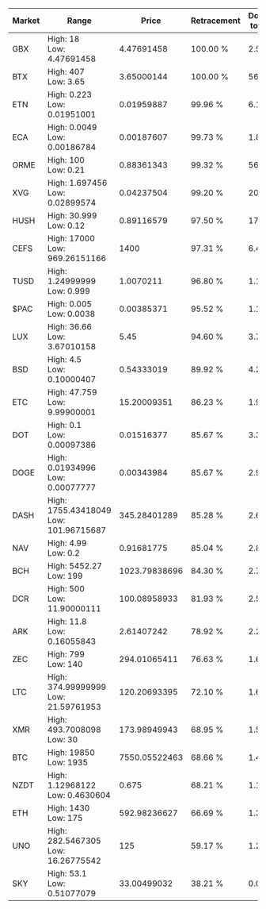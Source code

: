 | Market | Range | Price| Retracement | Doubles to 50% |
| --- | --- | --- | --- | --- |
| GBX | High: 18<br />Low: 4.47691458 | 4.47691458 | 100.00 % | 2.51 |
| BTX | High: 407<br />Low: 3.65 | 3.65000144 | 100.00 % | 56.25 |
| ETN | High: 0.223<br />Low: 0.01951001 | 0.01959887 | 99.96 % | 6.19 |
| ECA | High: 0.0049<br />Low: 0.00186784 | 0.00187607 | 99.73 % | 1.80 |
| ORME | High: 100<br />Low: 0.21 | 0.88361343 | 99.32 % | 56.70 |
| XVG | High: 1.697456<br />Low: 0.02899574 | 0.04237504 | 99.20 % | 20.37 |
| HUSH | High: 30.999<br />Low: 0.12 | 0.89116579 | 97.50 % | 17.46 |
| CEFS | High: 17000<br />Low: 969.26151166 | 1400 | 97.31 % | 6.42 |
| TUSD | High: 1.24999999<br />Low: 0.999 | 1.0070211 | 96.80 % | 1.12 |
| $PAC | High: 0.005<br />Low: 0.0038 | 0.00385371 | 95.52 % | 1.14 |
| LUX | High: 36.66<br />Low: 3.67010158 | 5.45 | 94.60 % | 3.70 |
| BSD | High: 4.5<br />Low: 0.10000407 | 0.54333019 | 89.92 % | 4.23 |
| ETC | High: 47.759<br />Low: 9.99900001 | 15.20009351 | 86.23 % | 1.90 |
| DOT | High: 0.1<br />Low: 0.00097386 | 0.01516377 | 85.67 % | 3.33 |
| DOGE | High: 0.01934996<br />Low: 0.00077777 | 0.00343984 | 85.67 % | 2.93 |
| DASH | High: 1755.43418049<br />Low: 101.96715687 | 345.28401289 | 85.28 % | 2.69 |
| NAV | High: 4.99<br />Low: 0.2 | 0.91681775 | 85.04 % | 2.83 |
| BCH | High: 5452.27<br />Low: 199 | 1023.79838696 | 84.30 % | 2.76 |
| DCR | High: 500<br />Low: 11.90000111 | 100.08958933 | 81.93 % | 2.56 |
| ARK | High: 11.8<br />Low: 0.16055843 | 2.61407242 | 78.92 % | 2.29 |
| ZEC | High: 799<br />Low: 140 | 294.01065411 | 76.63 % | 1.60 |
| LTC | High: 374.99999999<br />Low: 21.59761953 | 120.20693395 | 72.10 % | 1.65 |
| XMR | High: 493.7008098<br />Low: 30 | 173.98949943 | 68.95 % | 1.50 |
| BTC | High: 19850<br />Low: 1935 | 7550.05522463 | 68.66 % | 1.44 |
| NZDT | High: 1.12968122<br />Low: 0.4630604 | 0.675 | 68.21 % | 1.18 |
| ETH | High: 1430<br />Low: 175 | 592.98236627 | 66.69 % | 1.35 |
| UNO | High: 282.5467305<br />Low: 16.26775542 | 125 | 59.17 % | 1.20 |
| SKY | High: 53.1<br />Low: 0.51077079 | 33.00499032 | 38.21 % | 0.00 |
